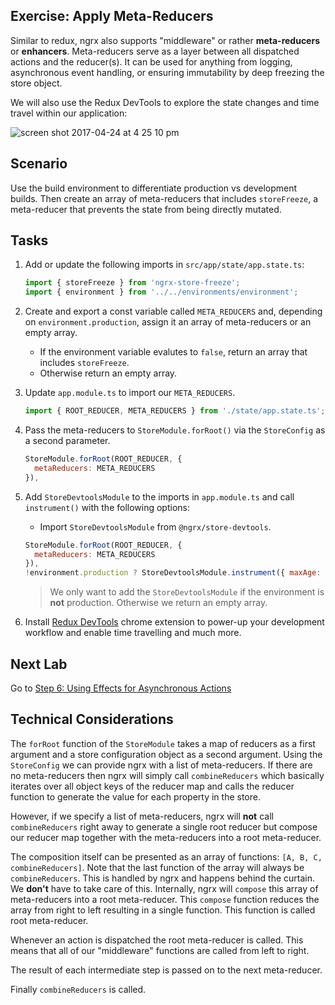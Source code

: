 ## Exercise: Apply Meta-Reducers

Similar to redux, ngrx also supports "middleware" or rather **meta-reducers** or **enhancers**. Meta-reducers serve as a layer between all dispatched actions and the reducer(s). It can be used for anything from logging, asynchronous event handling, or ensuring immutability by deep freezing the store object.

We will also use the Redux DevTools to explore the state changes and time travel within our application:

![screen shot 2017-04-24 at 4 25 10 pm](https://cloud.githubusercontent.com/assets/210413/25603083/96216562-2ebe-11e7-97eb-7210dc6a62b2.png)

## Scenario

Use the build environment to differentiate production vs development builds. Then create an array of meta-reducers that includes `storeFreeze`, a meta-reducer that prevents the state from being directly mutated.

## Tasks

1. Add or update the following imports in `src/app/state/app.state.ts`:

    ```js
    import { storeFreeze } from 'ngrx-store-freeze';
    import { environment } from '../../environments/environment';
    ```

2. Create and export a const variable called `META_REDUCERS` and, depending on `environment.production`, assign it an array of meta-reducers or an empty array.

    * If the environment variable evalutes to `false`, return an array that includes `storeFreeze`.
    * Otherwise return an empty array.

4. Update `app.module.ts` to import our `META_REDUCERS`.

    ```js
    import { ROOT_REDUCER, META_REDUCERS } from './state/app.state.ts';
    ```

5. Pass the meta-reducers to `StoreModule.forRoot()` via the `StoreConfig` as a second parameter.

    ```js
    StoreModule.forRoot(ROOT_REDUCER, {
      metaReducers: META_REDUCERS
    }),
    ```

6. Add `StoreDevtoolsModule` to the imports in `app.module.ts` and call `instrument()` with the following options:

    * Import `StoreDevtoolsModule` from `@ngrx/store-devtools`.

    ```js
    StoreModule.forRoot(ROOT_REDUCER, {
      metaReducers: META_REDUCERS
    }),
    !environment.production ? StoreDevtoolsModule.instrument({ maxAge: 5 }) : [],
    ```

    > We only want to add the `StoreDevtoolsModule` if the environment is **not** production. Otherwise we return an empty array.

7. Install [Redux DevTools](https://chrome.google.com/webstore/detail/redux-devtools/lmhkpmbekcpmknklioeibfkpmmfibljd) chrome extension to power-up your development workflow and enable time travelling and much more.

## Next Lab

Go to [Step 6: Using Effects for Asynchronous Actions](step-5-async-with-effects.md)

## Technical Considerations

The `forRoot` function of the `StoreModule` takes a map of reducers as a first argument and a store configuration object as a second argument. Using the `StoreConfig` we can provide ngrx with a list of meta-reducers. If there are no meta-reducers then ngrx will simply call `combineReducers` which basically iterates over all object keys of the reducer map and calls the reducer function to generate the value for each property in the store.

However, if we specify a list of meta-reducers, ngrx will **not** call `combineReducers` right away to generate a single root reducer but compose our reducer map together with the meta-reducers into a root meta-reducer.

The composition itself can be presented as an array of functions: `[A, B, C, combineReducers]`. Note that the last function of the array will always be `combineReducers`. This is handled by ngrx and happens behind the curtain. We **don't** have to take care of this. Internally, ngrx will `compose` this array of meta-reducers into a root meta-reducer. This `compose` function reduces the array from right to left resulting in a single function. This function is called root meta-reducer.

Whenever an action is dispatched the root meta-reducer is called. This means that all of our "middleware" functions are called from left to right.

The result of each intermediate step is passed on to the next meta-reducer.

Finally `combineReducers` is called.
